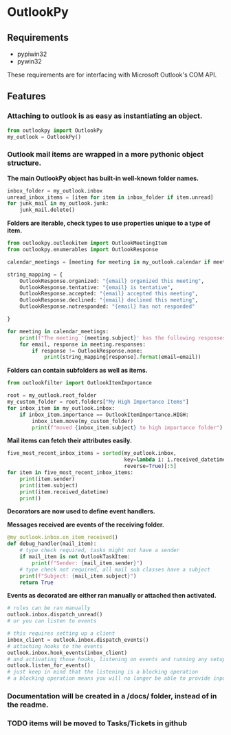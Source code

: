 # OutlookPy

## Requirements
- pypiwin32
- pywin32

These requirements are for interfacing with Microsoft Outlook's COM API.

## Features

### Attaching to outlook is as easy as instantiating an object.

```python
from outlookpy import OutlookPy
my_outlook = OutlookPy()
```

### Outlook mail items are wrapped in a more pythonic object structure.

__The main OutlookPy object has built-in well-known folder names.__

```python
inbox_folder = my_outlook.inbox
unread_inbox_items = [item for item in inbox_folder if item.unread]
for junk_mail in my_outlook.junk:
    junk_mail.delete()
```

__Folders are iterable, check types to use properties unique to a type of item.__

```python
from outlookpy.outlookitem import OutlookMeetingItem
from outlookpy.enumerables import OutlookResponse

calendar_meetings = [meeting for meeting in my_outlook.calendar if meeting is OutlookMeetingItem]

string_mapping = {
    OutlookResponse.organized: "{email} organized this meeting",
    OutlookResponse.tentative: "{email} is tentative",
    OutlookResponse.accepted: "{email} accepted this meeting",
    OutlookResponse.declined: "{email} declined this meeting",
    OutlookResponse.notresponded: "{email} has not responded"

}

for meeting in calendar_meetings:
    print(f"The meeting '{meeting.subject}' has the following responses:")
    for email, response in meeting.responses:
        if response != OutlookResponse.none:
            print(string_mapping[response].format(email=email))

```

__Folders can contain subfolders as well as items.__

```python
from outlookfilter import OutlookItemImportance

root = my_outlook.root_folder
my_custom_folder = root.folders["My High Importance Items"]
for inbox_item in my_outlook.inbox:
    if inbox_item.importance == OutlookItemImportance.HIGH:
        inbox_item.move(my_custom_folder)
        print(f"moved {inbox_item.subject} to high importance folder")
```

__Mail items can fetch their attributes easily.__

```python
five_most_recent_inbox_items = sorted(my_outlook.inbox, 
                                      key=lambda i: i.received_datetime, 
                                      reverse=True)[:5]
for item in five_most_recent_inbox_items:
    print(item.sender)
    print(item.subject)
    print(item.received_datetime)
    print()
```

__Decorators are now used to define event handlers.__

__Messages received are events of the receiving folder.__

```python
@my_outlook.inbox.on_item_received()
def debug_handler(mail_item):
    # type check required, tasks might not have a sender
    if mail_item is not OutlookTaskItem:
        print(f"Sender: {mail_item.sender}")
    # type check not required, all mail sub classes have a subject
    print(f"Subject: {mail_item.subject}")
    return True
```

__Events as decorated are either ran manually or attached then activated.__

```python
# rules can be ran manually
outlook.inbox.dispatch_unread()
# or you can listen to events

# this requires setting up a client
inbox_client = outlook.inbox.dispatch_events()
# attaching hooks to the events
outlook.inbox.hook_events(inbox_client)
# and activating those hooks, listening on events and running any setup rules
outlook.listen_for_events()
# just keep in mind that the listening is a blocking operation
# a blocking operation means you will no longer be able to provide input to python
```

### Documentation will be created in a /docs/ folder, instead of in the readme.


### TODO items will be moved to Tasks/Tickets in github
    